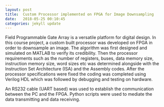 ```yaml
---
layout: post
title:  Custom Processor implemented on FPGA for Image Downsampling
date:   2018-05-25 00:10:45
categories: jekyll update
---
```

Field Programmable Gate Array is a versatile platform for digital design. In this course project, a custom built processor was developed on FPGA in order to downsample an image. The algorithm was first designed and simulated on MATLAB to verify its credibility. Then the processor requirements such as the number of registers, buses, data memory size, instruction memory size, word sizes etc was determined alongside with the Instruction Set Architecture (ISA) and the Assembly codes. After the processor specifications were fixed the coding was completed using Verilog HDL which was followed by debugging and testing on hardware. 

An RS232 cable (UART based) was used to establish the communication between the PC and the FPGA. Python scripts were used to mediate the data transmitting and data receiving. 


